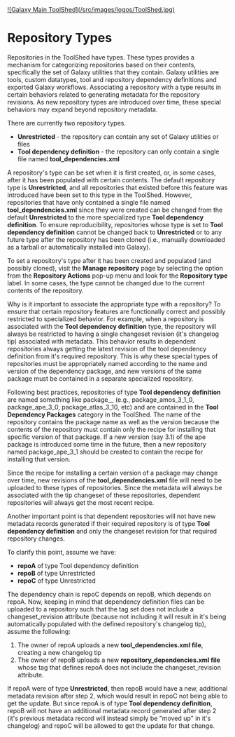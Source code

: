 <div class='center'> <a href='http://toolshed.g2.bx.psu.edu'>![Galaxy Main ToolShed](/src/images/logos/ToolShed.jpg)</a> </div>

# Repository Types

Repositories in the ToolShed have types.  These types provides a mechanism for categorizing repositories based on their contents, specifically the set of Galaxy utilities that they contain.  Galaxy utilities are tools, custom datatypes, tool and repository dependency definitions and exported Galaxy workflows.  Associating a repository with a type results in certain behaviors related to generating metadata for the repository revisions.  As new repository types are introduced over time, these special behaviors may expand beyond repository metadata.

There are currently two repository types.

* **Unrestricted** - the repository can contain any set of Galaxy utilities or files
* **Tool dependency definition** - the repository can only contain a single file named **tool\_dependencies.xml**

A repository's type can be set when it is first created, or, in some cases, after it has been populated with certain contents.  The default repository type is **Unrestricted**, and all repositories that existed before this feature was introduced have been set to this type in the ToolShed.  However, repositories that have only contained a single file named **tool\_dependencies.xml** since they were created can be changed from the default **Unrestricted** to the more specialized type **Tool dependency definition**.  To ensure reproducibility, repositories whose type is set to **Tool dependency definition** cannot be changed back to **Unrestricted** or to any future type after the repository has been cloned (i.e., manually downloaded as a tarball or automatically installed into Galaxy).

To set a repository's type after it has been created and populated (and possibly cloned), visit the **Manage repository** page by selecting the option from the **Repository Actions** pop-up menu and look for the **Repository type** label.  In some cases, the type cannot be changed due to the current contents of the repository.

Why is it important to associate the appropriate type with a repository?  To ensure that certain repository features are functionally correct and possibly restricted to specialized behavior.  For example, when a repository is associated with the **Tool dependency definition** type, the repository will always be restricted to having a single changeset revision (it's changelog tip) associated with metadata.  This behavior results in dependent repositories always getting the latest revision of the tool dependency definition from it's required repository.  This is why these special types of repositories must be appropriately named according to the name and version of the dependency package, and new versions of the same package must be contained in a separate specialized repository.

Following best practices, repositories of type **Tool dependency definition** are named something like package\_<name>\_<version> (e.g., package\_amos\_3\_1\_0, package\_ape\_3\_0, package\_atlas\_3\_10, etc) and are contained in the **Tool Dependency Packages** category in the ToolShed.  The name of the repository contains the package name as well as the version because the contents of the repository must contain only the recipe for installing that specific version of that package.  If a new version (say 3.1) of the ape package is introduced some time in the future, then a new repository named package\_ape\_3\_1 should be created to contain the recipe for installing that version.

Since the recipe for installing a certain version of a package may change over time, new revisions of the **tool\_dependencies.xml** file will need to be uploaded to these types of repositories.  Since the metadata will always be associated with the tip changeset of these repositories, dependent repositories will always get the most recent recipe.

Another important point is that dependent repositories will not have new metadata records generated if their required repository is of type **Tool dependency definition** and only the changeset revision for that required repository changes.

To clarify this point, assume we have:

* **repoA** of type Tool dependency definition
* **repoB** of type Unrestricted
* **repoC** of type Unrestricted

The dependency chain is repoC depends on repoB, which depends on repoA.  Now, keeping in mind that dependency definition files can be uploaded to a repository such that the <repository> tag set does not include a changeset\_revision attribute (because not including it will result in it's being automatically populated with the defined repository's changelog tip), assume the following:

 1) The owner of repoA uploads a new **tool\_dependencies.xml file**, creating a new changelog tip
 2) The owner of repoB uploads a new **repository\_dependencies.xml file** whose <repository> tag that defines repoA does not include the changeset\_revision attribute.

If repoA were of type **Unrestricted**, then repoB would have a new, additional metadata revision after step 2, which would result in repoC not being able to get the update.  But since repoA is of type **Tool dependency definition**, repoB will not have an additional metadata record generated after step 2 (it's previous metadata record will instead simply be "moved up" in it's changelog) and repoC will be allowed to get the update for that change.
